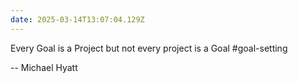 ```yaml
---
date: 2025-03-14T13:07:04.129Z
---
```


Every Goal is a Project but not every project is a Goal #goal-setting

-- Michael Hyatt